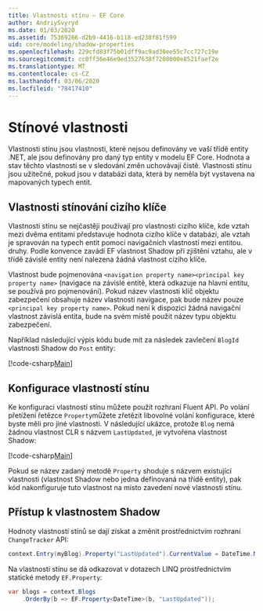 ```yaml
---
title: Vlastnosti stínu – EF Core
author: AndriySvyryd
ms.date: 01/03/2020
ms.assetid: 75369266-d2b9-4416-b118-ed238f81f599
uid: core/modeling/shadow-properties
ms.openlocfilehash: 229cfd83f75b01dff9ac9ad30ee55c7cc727c19e
ms.sourcegitcommit: cc0ff36e46e9ed3527638f7208000e8521faef2e
ms.translationtype: MT
ms.contentlocale: cs-CZ
ms.lasthandoff: 03/06/2020
ms.locfileid: "78417410"
---
```

# <a name="shadow-properties"></a>Stínové vlastnosti

Vlastnosti stínu jsou vlastnosti, které nejsou definovány ve vaší třídě entity .NET, ale jsou definovány pro daný typ entity v modelu EF Core. Hodnota a stav těchto vlastností se v sledování změn uchovávají čistě. Vlastnosti stínu jsou užitečné, pokud jsou v databázi data, která by neměla být vystavena na mapovaných typech entit.

## <a name="foreign-key-shadow-properties"></a>Vlastnosti stínování cizího klíče

Vlastnosti stínu se nejčastěji používají pro vlastnosti cizího klíče, kde vztah mezi dvěma entitami představuje hodnota cizího klíče v databázi, ale vztah je spravován na typech entit pomocí navigačních vlastností mezi entitou. druhy. Podle konvence zavádí EF vlastnost Shadow při zjištění vztahu, ale v třídě závislé entity není nalezena žádná vlastnost cizího klíče.

Vlastnost bude pojmenována `<navigation property name><principal key property name>` (navigace na závislé entitě, která odkazuje na hlavní entitu, se používá pro pojmenování). Pokud název vlastnosti klíč objektu zabezpečení obsahuje název vlastnosti navigace, pak bude název pouze `<principal key property name>`. Pokud není k dispozici žádná navigační vlastnost závislá entita, bude na svém místě použit název typu objektu zabezpečení.

Například následující výpis kódu bude mít za následek zavlečení `BlogId` vlastnosti Shadow do `Post` entity:

[!code-csharp[Main](../../../samples/core/Modeling/Conventions/ShadowForeignKey.cs?name=Conventions&highlight=21-23)]

## <a name="configuring-shadow-properties"></a>Konfigurace vlastností stínu

Ke konfiguraci vlastností stínu můžete použít rozhraní Fluent API. Po volání přetížení řetězce `Property`můžete zřetězit libovolné volání konfigurace, které byste měli pro jiné vlastnosti. V následující ukázce, protože `Blog` nemá žádnou vlastnost CLR s názvem `LastUpdated`, je vytvořena vlastnost Shadow:

[!code-csharp[Main](../../../samples/core/Modeling/FluentAPI/ShadowProperty.cs?name=ShadowProperty&highlight=8)]

Pokud se název zadaný metodě `Property` shoduje s názvem existující vlastnosti (vlastnost Shadow nebo jedna definovaná na třídě entity), pak kód nakonfiguruje tuto vlastnost na místo zavedení nové vlastnosti stínu.

## <a name="accessing-shadow-properties"></a>Přístup k vlastnostem Shadow

Hodnoty vlastností stínů se dají získat a změnit prostřednictvím rozhraní `ChangeTracker` API:

``` csharp
context.Entry(myBlog).Property("LastUpdated").CurrentValue = DateTime.Now;
```

Na vlastnosti stínu se dá odkazovat v dotazech LINQ prostřednictvím statické metody `EF.Property`:

``` csharp
var blogs = context.Blogs
    .OrderBy(b => EF.Property<DateTime>(b, "LastUpdated"));
```
